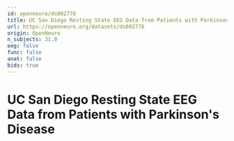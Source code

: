 ```yaml
---
id: openneuro/ds002778
title: UC San Diego Resting State EEG Data from Patients with Parkinson's Disease
url: https://openneuro.org/datasets/ds002778
origin: OpenNeuro
n_subjects: 31.0
eeg: false
func: false
anat: false
bids: true
---
```


# UC San Diego Resting State EEG Data from Patients with Parkinson's Disease
